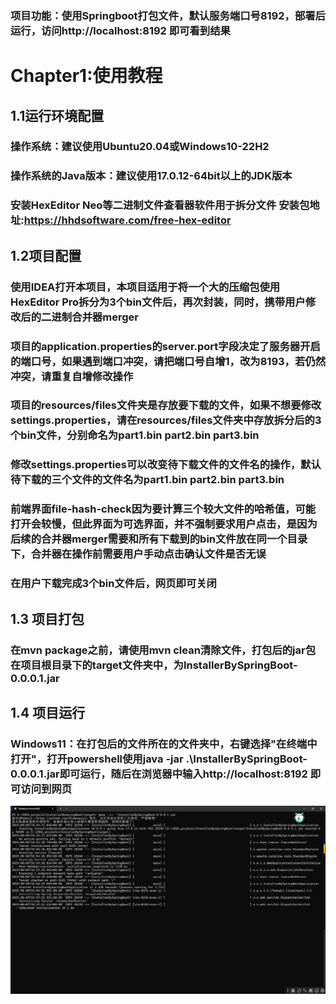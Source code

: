 ### 项目功能：使用Springboot打包文件，默认服务端口号8192，部署后运行，访问http://localhost:8192 即可看到结果
# Chapter1:使用教程

## 1.1运行环境配置

### 操作系统：建议使用Ubuntu20.04或Windows10-22H2
### 操作系统的Java版本：建议使用17.0.12-64bit以上的JDK版本
### 安装HexEditor Neo等二进制文件查看器软件用于拆分文件 安装包地址:https://hhdsoftware.com/free-hex-editor

## 1.2项目配置

### 使用IDEA打开本项目，本项目适用于将一个大的压缩包使用HexEditor Pro拆分为3个bin文件后，再次封装，同时，携带用户修改后的二进制合并器merger

### 项目的application.properties的server.port字段决定了服务器开启的端口号，如果遇到端口冲突，请把端口号自增1，改为8193，若仍然冲突，请重复自增修改操作

### 项目的resources/files文件夹是存放要下载的文件，如果不想要修改settings.properties，请在resources/files文件夹中存放拆分后的3个bin文件，分别命名为part1.bin part2.bin part3.bin

### 修改settings.properties可以改变待下载文件的文件名的操作，默认待下载的三个文件的文件名为part1.bin part2.bin part3.bin

### 前端界面file-hash-check因为要计算三个较大文件的哈希值，可能打开会较慢，但此界面为可选界面，并不强制要求用户点击，是因为后续的合并器merger需要和所有下载到的bin文件放在同一个目录下，合并器在操作前需要用户手动点击确认文件是否无误

### 在用户下载完成3个bin文件后，网页即可关闭

## 1.3 项目打包

### 在mvn package之前，请使用mvn clean清除文件，打包后的jar包在项目根目录下的target文件夹中，为InstallerBySpringBoot-0.0.0.1.jar

## 1.4 项目运行

### Windows11：在打包后的文件所在的文件夹中，右键选择"在终端中打开"，打开powershell使用java -jar .\InstallerBySpringBoot-0.0.0.1.jar即可运行，随后在浏览器中输入http://localhost:8192 即可访问到网页

![Windows11下的项目运行](./run_on_windows11.png "在Windows11上运行打包后的项目")